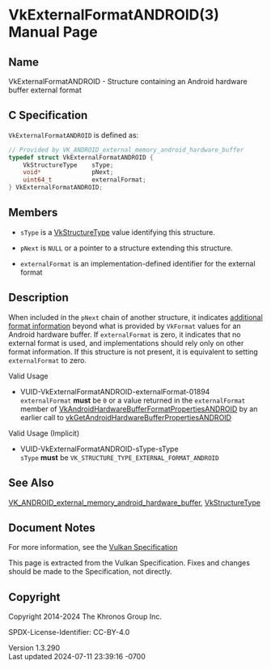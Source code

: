 # VkExternalFormatANDROID(3) Manual Page

## Name

VkExternalFormatANDROID - Structure containing an Android hardware
buffer external format



## <a href="#_c_specification" class="anchor"></a>C Specification

`VkExternalFormatANDROID` is defined as:

``` c
// Provided by VK_ANDROID_external_memory_android_hardware_buffer
typedef struct VkExternalFormatANDROID {
    VkStructureType    sType;
    void*              pNext;
    uint64_t           externalFormat;
} VkExternalFormatANDROID;
```

## <a href="#_members" class="anchor"></a>Members

- `sType` is a [VkStructureType](https://registry.khronos.org/vulkan/specs/1.3-extensions/man/html/VkStructureType.html) value identifying
  this structure.

- `pNext` is `NULL` or a pointer to a structure extending this
  structure.

- `externalFormat` is an implementation-defined identifier for the
  external format

## <a href="#_description" class="anchor"></a>Description

When included in the `pNext` chain of another structure, it indicates <a
href="https://registry.khronos.org/vulkan/specs/1.3-extensions/html/vkspec.html#memory-external-android-hardware-buffer-external-formats"
target="_blank" rel="noopener">additional format information</a> beyond
what is provided by `VkFormat` values for an Android hardware buffer. If
`externalFormat` is zero, it indicates that no external format is used,
and implementations should rely only on other format information. If
this structure is not present, it is equivalent to setting
`externalFormat` to zero.

Valid Usage

- <a href="#VUID-VkExternalFormatANDROID-externalFormat-01894"
  id="VUID-VkExternalFormatANDROID-externalFormat-01894"></a>
  VUID-VkExternalFormatANDROID-externalFormat-01894  
  `externalFormat` **must** be `0` or a value returned in the
  `externalFormat` member of
  [VkAndroidHardwareBufferFormatPropertiesANDROID](https://registry.khronos.org/vulkan/specs/1.3-extensions/man/html/VkAndroidHardwareBufferFormatPropertiesANDROID.html)
  by an earlier call to
  [vkGetAndroidHardwareBufferPropertiesANDROID](https://registry.khronos.org/vulkan/specs/1.3-extensions/man/html/vkGetAndroidHardwareBufferPropertiesANDROID.html)

Valid Usage (Implicit)

- <a href="#VUID-VkExternalFormatANDROID-sType-sType"
  id="VUID-VkExternalFormatANDROID-sType-sType"></a>
  VUID-VkExternalFormatANDROID-sType-sType  
  `sType` **must** be `VK_STRUCTURE_TYPE_EXTERNAL_FORMAT_ANDROID`

## <a href="#_see_also" class="anchor"></a>See Also

[VK_ANDROID_external_memory_android_hardware_buffer](https://registry.khronos.org/vulkan/specs/1.3-extensions/man/html/VK_ANDROID_external_memory_android_hardware_buffer.html),
[VkStructureType](https://registry.khronos.org/vulkan/specs/1.3-extensions/man/html/VkStructureType.html)

## <a href="#_document_notes" class="anchor"></a>Document Notes

For more information, see the <a
href="https://registry.khronos.org/vulkan/specs/1.3-extensions/html/vkspec.html#VkExternalFormatANDROID"
target="_blank" rel="noopener">Vulkan Specification</a>

This page is extracted from the Vulkan Specification. Fixes and changes
should be made to the Specification, not directly.

## <a href="#_copyright" class="anchor"></a>Copyright

Copyright 2014-2024 The Khronos Group Inc.

SPDX-License-Identifier: CC-BY-4.0

Version 1.3.290  
Last updated 2024-07-11 23:39:16 -0700
